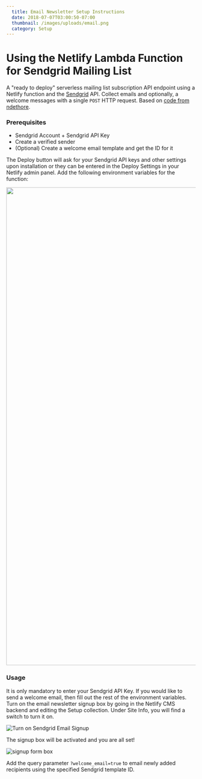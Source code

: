 ```yaml
---
  title: Email Newsletter Setup Instructions
  date: 2018-07-07T03:00:50-07:00
  thumbnail: /images/uploads/email.png
  category: Setup
---
```

 # Using the Netlify Lambda Function for Sendgrid Mailing List

A "ready to deploy" serverless mailing list subscription API endpoint using a Netlify function and the [Sendgrid](https://sendgrid.com) API. Collect emails and optionally, a welcome messages with a single `POST` HTTP request. Based on [code from ndethore](https://github.com/ndethore/lambda-sendgrid-mailinglist-api).

### Prerequisites

* Sendgrid Account + Sendgrid API Key
* Create a verified sender
* (Optional) Create a welcome email template and get the ID for it

The Deploy button will ask for your Sendgrid API keys and other settings upon installation or they can be entered in the Deploy Settings in your Netlify admin panel. Add the following environment variables for the function:

<img src="https://github.com/ndethore/lambda-sendgrid-mailinglist-api/raw/master/media/env_vars.png" width="1272">

### Usage

It is only mandatory to enter your Sendgrid API Key. If you would like to send a welcome email, then fill out the rest of the environment variables. Turn on the email newsletter signup box by going in the Netlify CMS backend and editing the Setup collection. Under Site Info, you will find a switch to turn it on.

![Turn on Sendgrid Email Signup](/images/uploads/turn-on-sendgrid.png)

The signup box will be activated and you are all set!

![signup form box](/images/uploads/signup.png)

Add the query parameter `?welcome_email=true` to email newly added recipients using the specified Sendgrid template ID.
